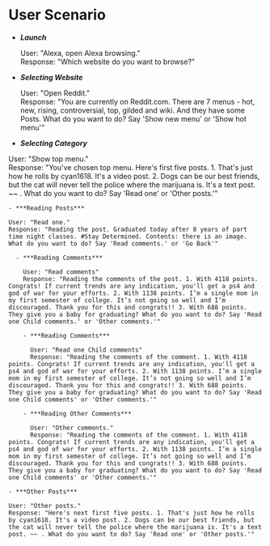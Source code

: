 # User Scenario


- ***Launch***  

  User: "Alexa, open Alexa browsing."  
  Response: "Which website do you want to browse?"

- ***Selecting Website***  

  User: "Open Reddit."  
  Response: "You are currently on Reddit.com. There are 7 menus - hot, new, rising, controversial, top, gilded and wiki. And they have some Posts. What do you want to do? Say 'Show new menu' or 'Show hot menu'"

-  ***Selecting Category***

  User: "Show top menu."  
  Response: "You've chosen top menu. Here's first five posts. 1. That's just how he rolls by cyan1618. It's a video post. 2. Dogs can be our best friends, but the cat will never tell the police where the marijuana is. It's a text post. ~~ . What do you want to do? Say 'Read one' or 'Other posts.'"

    - ***Reading Posts***

    User: "Read one."  
    Response: "Reading the post. Graduated today after 8 years of part time night classes. #Stay Determined. Contents: there is an image. What do you want to do? Say 'Read comments.' or 'Go Back'"

      - ***Reading Comments***

        User: "Read comments"  
        Response: "Reading the comments of the post. 1. With 4118 points. Congrats! If current trends are any indication, you'll get a ps4 and god of war for your efforts. 2. With 1138 points. I’m a single mom in my first semester of college. It’s not going so well and I’m discouraged. Thank you for this and congrats!! 3. With 688 points. They give you a baby for graduating? What do you want to do? Say 'Read one Child comments.' or 'Other comments.'"

        - ***Reading Comments***

          User: "Read one Child comments"  
          Response: "Reading the comments of the comment. 1. With 4118 points. Congrats! If current trends are any indication, you'll get a ps4 and god of war for your efforts. 2. With 1138 points. I’m a single mom in my first semester of college. It’s not going so well and I’m discouraged. Thank you for this and congrats!! 3. With 688 points. They give you a baby for graduating? What do you want to do? Say 'Read one Child comments' or 'Other comments.'"

        - ***Reading Other Comments***

          User: "Other comments."  
          Response: "Reading the comments of the comment. 1. With 4118 points. Congrats! If current trends are any indication, you'll get a ps4 and god of war for your efforts. 2. With 1138 points. I’m a single mom in my first semester of college. It’s not going so well and I’m discouraged. Thank you for this and congrats!! 3. With 688 points. They give you a baby for graduating? What do you want to do? Say 'Read one Child comments' or 'Other comments.'"

    - ***Other Posts***

    User: "Other posts."  
    Response: "Here's next first five posts. 1. That's just how he rolls by cyan1618. It's a video post. 2. Dogs can be our best friends, but the cat will never tell the police where the marijuana is. It's a text post. ~~ . What do you want to do? Say 'Read one' or 'Other posts.'"
